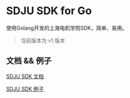 # SDJU SDK for Go

使用Golang开发的上海电机学院SDK，简单、易用。
>当前版本为 v1 版本

## 文档 && 例子
[SDJU SDK 文档](https://sdk.oiine.com/sdju)

[SDJU SDK 例子](https://github.com/Reacti0n/SDJU-SDK)
